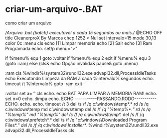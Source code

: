 # criar-um-arquivo-.BAT
 como criar um arquivo

*/Arquivo .bat (batch) executavel a cada 15 segundos ou mais./*
@ECHO OFF
title CleanerproX By Marcos
chcp 1252 > Nul
set Intervalo=15
mode 30,13
color 0c
:menu
cls
echo [1] Limpar memoria
echo [2] Sair
echo [3] Ram Programada
echo.
set/p menu=">"

if %menu% equ 1 goto :voltar
if %menu% equ 2 exit
if %menu% equ 3 (goto :ram) else (cls& echo Opção inválida& pause& goto :menu)

:ram
cls
%windir%\system32\rundll32.exe advapi32.dll,ProcessIdleTasks
echo Executando Limpeza da RAM a cada %Intervalo% segundos
echo.
timeout /t %Intervalo%
goto :ram
exit

:voltar
set a= °
cls
echo.
echo BAT PARA LIMPAR A MEMORIA RAM!
echo.
set n=0
echo.
:limpa
echo.
ECHO -----------PASSANDO.RODO-----------
ECHO.
echo.
echo.
timeout /t 3
del /s /f /q c:\windows\temp\*.*
rd /s /q c:\windows\temp
md c:\windows\temp
del /s /f /q "%temp%\*.*"
rd /s /q "%temp%"
md "%temp%"
del /s /f /q c:\windows\temp\*.*
del /s /f /q  c:\windows\prefetch\*.*
del /s /f /q  "c:\windows\Downloaded Program Files\*.*"
del /s /f /q  c:\windows\Installer\*.*
%windir%\system32\rundll32.exe advapi32.dll,ProcessIdleTasks
cls
